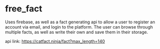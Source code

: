 # free_fact

Uses firebase, as well as a fact generating api to allow a user to register an account via email, and login to the platform.
The user can browse through multiple facts, as well as write their own and save them in their storage. 

api link: https://catfact.ninja/fact?max_length=140
